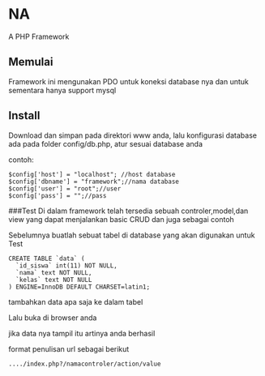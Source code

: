 # NA
A PHP Framework
## Memulai
Framework ini mengunakan PDO untuk koneksi database nya dan untuk sementara hanya support mysql

## Install
  Download dan simpan pada direktori www anda,
  lalu konfigurasi database ada pada folder config/db.php,
  atur sesuai database anda

  contoh:
  ```
  $config['host'] = "localhost"; //host database
  $config['dbname'] = "framework";//nama database
  $config['user'] = "root";//user
  $config['pass'] = "";//pass
  ```
###Test
Di dalam framework telah tersedia sebuah controler,model,dan view yang dapat menjalankan basic CRUD dan juga sebagai contoh

Sebelumnya buatlah sebuat tabel di database yang akan digunakan untuk Test
```
CREATE TABLE `data` (
  `id_siswa` int(11) NOT NULL,
  `nama` text NOT NULL,
  `kelas` text NOT NULL
) ENGINE=InnoDB DEFAULT CHARSET=latin1;
```
tambahkan data apa saja ke dalam tabel

Lalu buka di browser anda

jika data nya tampil itu artinya anda berhasil

format penulisan url sebagai berikut

```
..../index.php?/namacontroler/action/value
```
